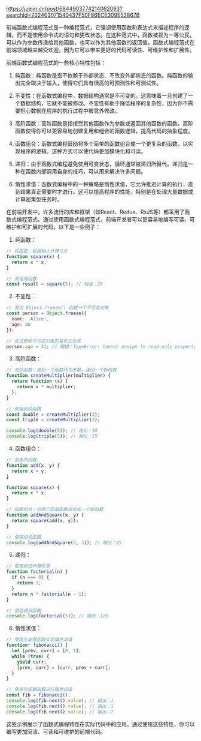 https://juejin.cn/post/6844903774214062093?searchId=202403071540437F50F86ECE309E53867B

前端函数式编程范式是一种编程范式，它强调使用函数和表达式来描述程序的逻辑，而不是使用命令式的语句和更改状态。在这种范式中，函数被视为一等公民，可以作为参数传递给其他函数，也可以作为其他函数的返回值。函数式编程范式在前端领域越来越受欢迎，因为它可以带来更好的代码可读性、可维护性和扩展性。

前端函数式编程范式的一些核心特性包括：

1. 纯函数：纯函数是指不依赖于外部状态、不改变外部状态的函数。纯函数的输出完全取决于输入，使得它们具有很高的可预测性和可测试性。

2. 不变性：在函数式编程中，数据结构通常是不可变的。这意味着一旦创建了一个数据结构，它就不能被修改。不变性有助于降低程序的复杂性，因为你不需要担心数据在程序的执行过程中被意外修改。

3. 高阶函数：高阶函数是指接受其他函数作为参数或返回其他函数的函数。高阶函数使得你可以更容易地创建复用和组合的函数逻辑，提高代码的抽象程度。

4. 函数组合：函数式编程鼓励将多个简单的函数组合成一个更复杂的函数，以实现程序的逻辑。这种方式可以使代码更加模块化和可读。

5. 递归：由于函数式编程避免使用可变状态，循环通常被递归所替代。递归是一种在函数内部调用自身的技巧，可以用来解决许多问题。

6. 惰性求值：函数式编程中的一种策略是惰性求值，它允许推迟计算的执行，直到结果真正需要时才进行。这可以提高程序的性能，特别是在处理大量数据或计算密集型任务时。

在前端开发中，许多流行的库和框架（如React、Redux、RxJS等）都采用了函数式编程范式。通过使用函数式编程范式，前端开发者可以更容易地编写可读、可维护和可扩展的代码。以下是一些例子：

1. 纯函数：

```javascript
// 纯函数：根据输入计算平方
function square(x) {
  return x * x;
}

// 使用纯函数
const result = square(5); // 输出：25
```

2. 不变性：

```javascript
// 使用 Object.freeze() 创建一个不可变对象
const person = Object.freeze({
  name: 'Alice',
  age: 30
});

// 尝试修改不可变对象的属性会失败
person.age = 31; // 报错：TypeError: Cannot assign to read-only property 'age' of object
```

3. 高阶函数：

```javascript
// 高阶函数：接受一个函数作为参数，返回一个新函数
function createMultiplier(multiplier) {
  return function (x) {
    return x * multiplier;
  };
}

// 使用高阶函数
const double = createMultiplier(2);
const triple = createMultiplier(3);

console.log(double(5)); // 输出：10
console.log(triple(5)); // 输出：15
```

4. 函数组合：

```javascript
// 简单的函数
function add(x, y) {
  return x + y;
}

function square(x) {
  return x * x;
}

// 函数组合：将两个简单函数组合成一个新函数
function addAndSquare(x, y) {
  return square(add(x, y));
}

// 使用组合函数
console.log(addAndSquare(2, 3)); // 输出：25
```

5. 递归：

```javascript
// 使用递归计算阶乘
function factorial(n) {
  if (n === 0) {
    return 1;
  }
  return n * factorial(n - 1);
}

// 使用递归函数
console.log(factorial(5)); // 输出：120
```

6. 惰性求值：

```javascript
// 使用生成器函数实现惰性求值
function* fibonacci() {
  let [prev, curr] = [0, 1];
  while (true) {
    yield curr;
    [prev, curr] = [curr, prev + curr];
  }
}

// 使用生成器函数进行惰性求值
const fib = fibonacci();
console.log(fib.next().value); // 输出：1
console.log(fib.next().value); // 输出：1
console.log(fib.next().value); // 输出：2
```

这些示例展示了函数式编程特性在实际代码中的应用。通过使用这些特性，你可以编写更加简洁、可读和可维护的前端代码。